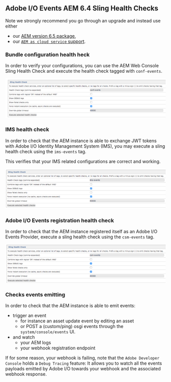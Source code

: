    
  
## Adobe I/O Events AEM 6.4 Sling Health Checks

Note we strongly recommend you go through an upgrade and instead use either
* our [AEM version 6.5 package](aem_on_premise_install_6.5.md),
* our [`AEM as cloud service` support](aem_skyline_install.md).

### Bundle configuration health heck 

In order to verify your configurations, you can use the AEM Web Console Sling Health Check
and execute the health check tagged with `conf-events`.

   ![Health check for eventproxy,conf](../img/events_aem_21.png "Health check for conf-events")


### IMS health check 

In order to check that the AEM instance is able to exchange JWT tokens 
with Adobe I/O Identity Management System (IMS), you may execute a sling health check using the `ims-events` tag.

This verifies that your IMS related configurations are correct and working.

   ![Health check for eventproxy,ims](../img/events_aem_22.png "Health check for ims-events")


### Adobe I/O Events registration health check 

In order to check that the AEM instance registered itself as an Adobe I/O Events Provider,
 execute a sling health check using the `csm-events` tag.

   ![Health check for eventproxy,csm](../img/events_aem_23.png "Health check for csm-events")


### Checks events emitting

In order to check that the AEM instance is able to emit events:
* trigger an event 
   * for instance an asset update event by editing an asset
   * or POST a (custom/ping) osgi events through the `system/console/events` UI.
* and watch 
  * your AEM logs 
  * your webhook registration endpoint


If for some reason, your webhook is failing, note that the `Adobe Developer Console` holds a `Debug Tracing` feature:
It allows you to watch all the events payloads emitted by Adobe I/O towards your webhook and the associated webhook response.
